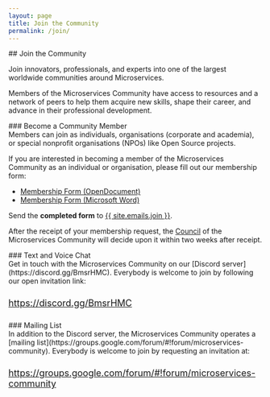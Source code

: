 ```yaml
---
layout: page
title: Join the Community
permalink: /join/
---
```


<div class="container">
<div class="row">
<div class="col-xs-12" markdown="1">

<div class="section-title" markdown="1">
## Join the Community
</div>

Join innovators, professionals, and experts into one of the largest worldwide communities around Microservices.

Members of the Microservices Community have access to resources and a network of peers to help them acquire new skills, shape their career, and advance in their professional development.

<div class="section-title" markdown="1">
### Become a Community Member
</div>
Members can join as individuals, organisations (corporate and academia), or special nonprofit organisations (NPOs) like Open Source projects.


If you are interested in becoming a member of the Microservices Community as an individual or organisation, please fill out our membership form:
- [Membership Form (OpenDocument)](/forms/MC_Membership_Form_v2.odt)
- [Membership Form (Microsoft Word)](/forms/MC_Membership_Form_v2.docx)

Send the <b>completed form</b> to <a href="mailto:{{ site.emails.join }}">{{ site.emails.join }}</a>.

After the receipt of your membership request, the [Council](/boards/#Council) of the Microservices Community will decide upon it within two weeks after receipt.

<div class="section-title" markdown="1">
### Text and Voice Chat
</div>
Get in touch with the Microservices Community on our [Discord server](https://discord.gg/BmsrHMC).
Everybody is welcome to join by following our open invitation link:

<div class="text-center" style="font-size:18px;margin-bottom:25px;margin-top:25px;">
<a href="https://discord.gg/BmsrHMC">https://discord.gg/BmsrHMC</a>
</div>

<div class="section-title" markdown="1">
### Mailing List
</div>
In addition to the Discord server, the Microservices Community operates a [mailing list](https://groups.google.com/forum/#!forum/microservices-community).
Everybody is welcome to join by requesting an invitation at:

<div class="text-center" style="font-size:18px;margin-bottom:25px;margin-top:25px;">
<a href="https://groups.google.com/forum/#!forum/microservices-community">https://groups.google.com/forum/#!forum/microservices-community</a></div>
</div>
</div>
</div>
